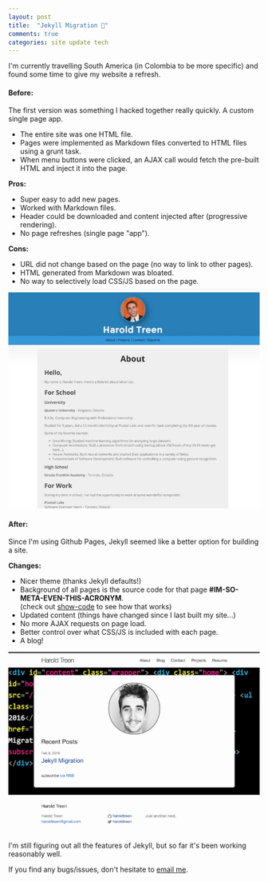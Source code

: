 ```yaml
---
layout: post
title:  "Jekyll Migration 🔬"
comments: true
categories: site update tech
---
```


I'm currently travelling South America (in Colombia to be more specific) and found some time to give my website a refresh.

#### **Before**:

The first version was something I hacked together really quickly. A custom single page app.

- The entire site was one HTML file.
- Pages were implemented as Markdown files converted to HTML files using a grunt task.
- When menu buttons were clicked, an AJAX call would fetch the pre-built HTML and inject it into the page.

**Pros:**

- Super easy to add new pages.
- Worked with Markdown files.
- Header could be downloaded and content injected after (progressive rendering).
- No page refreshes (single page "app").

**Cons:**

- URL did not change based on the page (no way to link to other pages).
- HTML generated from Markdown was bloated.
- No way to selectively load CSS/JS based on the page.

![Site Version 1](/assets/site-v1.jpg)

#### **After**:

Since I'm using Github Pages, Jekyll seemed like a better option for building a site.

**Changes:**

- Nicer theme (thanks Jekyll defaults!)
- Background of all pages is the source code for that page **#IM-SO-META-EVEN-THIS-ACRONYM**.  
(check out [show-code](https://www.github.com/haroldtreen/show-code) to see how that works)
- Updated content (things have changed since I last built my site...)
- No more AJAX requests on page load.
- Better control over what CSS/JS is included with each page.
- A blog!

![Site Version 2](/assets/site-v2.jpg)

I'm still figuring out all the features of Jekyll, but so far it's been working reasonably well.

If you find any bugs/issues, don't hesitate to [email me](/contact).
